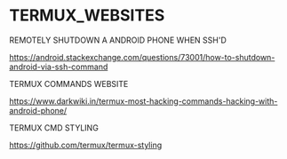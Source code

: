 # TERMUX_WEBSITES

REMOTELY SHUTDOWN A ANDROID PHONE WHEN SSH'D

https://android.stackexchange.com/questions/73001/how-to-shutdown-android-via-ssh-command

TERMUX COMMANDS WEBSITE

https://www.darkwiki.in/termux-most-hacking-commands-hacking-with-android-phone/

TERMUX CMD STYLING

https://github.com/termux/termux-styling
